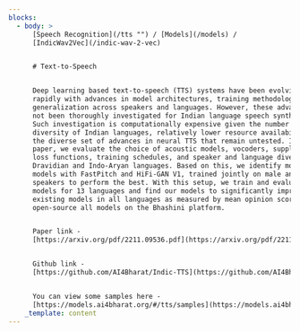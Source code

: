 ```yaml
---
blocks:
  - body: >
      [Speech Recognition](/tts "") / [Models](/models) /
      [IndicWav2Vec](/indic-wav-2-vec)


      # Text-to-Speech


      Deep learning based text-to-speech (TTS) systems have been evolving
      rapidly with advances in model architectures, training methodologies, and
      generalization across speakers and languages. However, these advances have
      not been thoroughly investigated for Indian language speech synthesis.
      Such investigation is computationally expensive given the number and
      diversity of Indian languages, relatively lower resource availability, and
      the diverse set of advances in neural TTS that remain untested. In this
      paper, we evaluate the choice of acoustic models, vocoders, supplementary
      loss functions, training schedules, and speaker and language diversity for
      Dravidian and Indo-Aryan languages. Based on this, we identify monolingual
      models with FastPitch and HiFi-GAN V1, trained jointly on male and female
      speakers to perform the best. With this setup, we train and evaluate TTS
      models for 13 languages and find our models to significantly improve upon
      existing models in all languages as measured by mean opinion scores. We
      open-source all models on the Bhashini platform.


      Paper link -
      [https://arxiv.org/pdf/2211.09536.pdf](https://arxiv.org/pdf/2211.09536.pdf)


      Github link -
      [https://github.com/AI4Bharat/Indic-TTS](https://github.com/AI4Bharat/Indic-TTS)


      You can view some samples here -
      [https://models.ai4bharat.org/#/tts/samples](https://models.ai4bharat.org/#/tts/samples)
    _template: content
---
```


